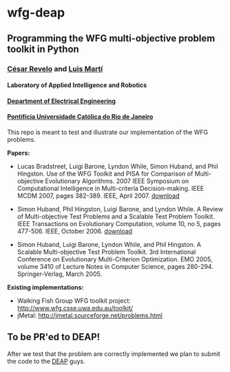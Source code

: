 # wfg-deap

## Programming the WFG multi-objective problem toolkit in Python

### [César Revelo](https://github.com/CesarRevelo) and [Luis Martí](http://lmarti.com)
#### Laboratory of Applied Intelligence and Robotics
#### [Department of Electrical Engineering](http://www.ele.puc-rio.br)
#### [Pontifícia Universidade Católica do Rio de Janeiro](http://www.puc-rio.br)

This repo is meant to test and illustrate our implementation of the WFG problems.

**Papers:**

* Lucas Bradstreet, Luigi Barone, Lyndon While, Simon Huband, and Phil Hingston. Use of the WFG Toolkit and PISA for Comparison of Multi-objective Evolutionary Algorithms. 2007 IEEE Symposium on Computational Intelligence in Multi-criteria Decision-making. IEEE MCDM 2007, pages 382-389. IEEE, April 2007. [download](http://www.wfg.csse.uwa.edu.au/publications/WFG2007b.pdf)

* Simon Huband, Phil Hingston, Luigi Barone, and Lyndon While. A Review of Multi-objective Test Problems and a Scalable Test Problem Toolkit. IEEE Transactions on Evolutionary Computation, volume 10, no 5, pages 477-506. IEEE, October 2006. [download](http://www.wfg.csse.uwa.edu.au/publications/WFG2006c.pdf)

* Simon Huband, Luigi Barone, Lyndon While, and Phil Hingston. A Scalable Multi-objective Test Problem Toolkit. 3rd International Conference on Evolutionary Multi-Criterion Optimization. EMO 2005, volume 3410 of Lecture Notes in Computer Science, pages 280-294. Springer-Verlag, March 2005.

**Existing implementations:**

* Walking Fish Group WFG toolkit project: http://www.wfg.csse.uwa.edu.au/toolkit/
* jMetal: http://jmetal.sourceforge.net/problems.html

## To be PR'ed to DEAP!

After we test that the problem are correctly implemented we plan to submit the code to the [DEAP](http://github.com/deap/DEAP) guys.

